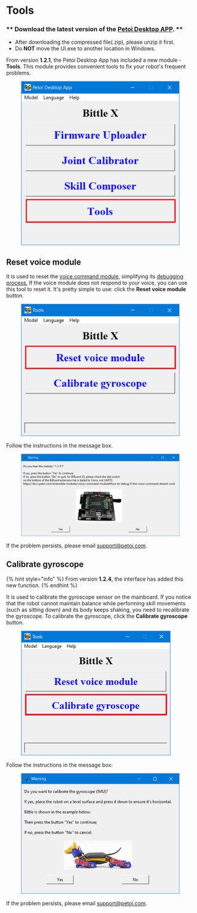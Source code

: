 # Tools

### \*\* Download the latest version of the [Petoi Desktop APP](https://github.com/PetoiCamp/OpenCat/releases). \*\* <a href="#download-the-latest-version-of-the-petoi-desktop-app" id="download-the-latest-version-of-the-petoi-desktop-app"></a>

* After downloading the compressed file(.zip), please unzip it first.
* Do **NOT** move the UI.exe to another location in Windows.

From version **1.2.1**, the Petoi Desktop App has included a new module - **Tools**. This module provides convenient tools to fix your robot's frequent problems.&#x20;

<figure><img src="../.gitbook/assets/image (1) (1) (1) (1) (1).png" alt=""><figcaption></figcaption></figure>

## Reset voice module <a href="#download-the-latest-version-of-the-petoi-desktop-app" id="download-the-latest-version-of-the-petoi-desktop-app"></a>

It is used to reset the [voice command module](https://docs.petoi.com/extensible-modules/voice-command-module), simplifying its [debugging process.](https://docs.petoi.com/extensible-modules/voice-command-module#how-to-debug-if-the-voice-command-doesnt-work)  If the voice module does not respond to your voice, you can use this tool to reset it. It's pretty simple to use: click the **Reset voice module** button.

<figure><img src="../.gitbook/assets/image (1) (1) (1) (1) (1) (1).png" alt=""><figcaption></figcaption></figure>

&#x20;Follow the instructions in the message box.&#x20;

<figure><img src="../.gitbook/assets/image (2) (1) (1) (1).png" alt=""><figcaption></figcaption></figure>

If the problem persists, please email support@petoi.com.

## Calibrate gyroscope

{% hint style="info" %}
From version **1.2.4**, the interface has added this new function.
{% endhint %}

It is used to calibrate the gyroscope sensor on the mainboard. If you notice that the robot cannot maintain balance while performing skill movements (such as sitting down) and its body keeps shaking, you need to recalibrate the gyroscope. To calibrate the gyroscope, click the **Calibrate gyroscope** button.

<figure><img src="../.gitbook/assets/image (3) (1) (1) (1).png" alt=""><figcaption></figcaption></figure>

Follow the instructions in the message box:

<figure><img src="../.gitbook/assets/image (4) (1).png" alt=""><figcaption></figcaption></figure>

If the problem persists, please email support@petoi.com.
